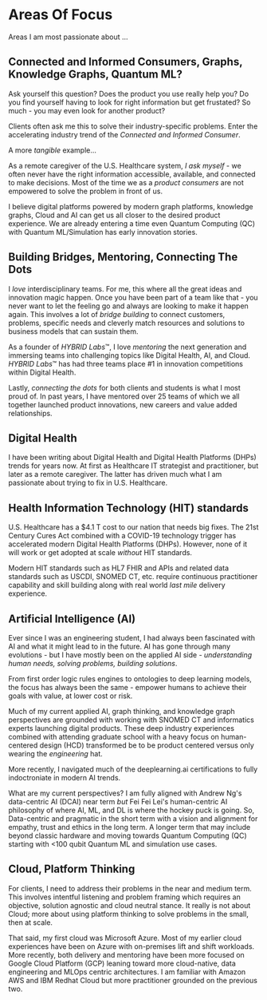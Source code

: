 # Areas Of Focus

Areas I am most passionate about ...

## Connected and Informed Consumers, Graphs, Knowledge Graphs, Quantum ML?
Ask yourself this question?  Does the product you use really help you?  Do you find yourself having to look for right information but get frustated?  So much - you may even look for another product?   

Clients often ask me this to solve their industry-specific problems.  Enter the accelerating industry trend of the *Connected and Informed Consumer*.  

A more *tangible* example...

As a remote caregiver of the U.S.  Healthcare system, *I ask myself* - we often never have the right information accessible, available, and connected to make decisions.  Most of the time we as a *product consumers* are not empowered to solve the problem in front of us.  

I believe digital platforms powered by modern graph platforms, knowledge graphs, Cloud and AI can get us all closer to the desired product experience.  We are already entering a time even Quantum Computing (QC) with Quantum ML/Simulation has early innovation stories.

## Building Bridges, Mentoring, Connecting The Dots 
I *love* interdisciplinary teams.  For me, this where all the great ideas and innovation magic happen.  Once you have been part of a team like that - you never want to let the feeling go and always are looking to make it happen again.  This involves a lot of *bridge building* to connect customers, problems, specific needs and cleverly match resources and solutions to business models that can sustain them.

As a founder of *HYBRID Labs*&trade;, I love *mentoring* the next generation and immersing teams into challenging topics like Digital Health, AI, and Cloud.  *HYBRID Labs*&trade; has had three teams place #1 in innovation competitions within Digital Health.

Lastly, *connecting the dots* for both clients and students is what I most proud of.  In past years, I have mentored over 25 teams of which we all together launched product innovations, new careers and value added relationships.

## Digital Health
I have been writing about Digital Health and Digital Health Platforms (DHPs) trends for years now.  At first as Healthcare IT strategist and practitioner, but later as a remote caregiver.  The latter has driven much what I am passionate about trying to fix in U.S. Healthcare.

## Health Information Technology (HIT) standards
U.S. Healthcare has a $4.1 T cost to our nation that needs big fixes.  The 21st Century Cures Act combined with a COVID-19 technology trigger has accelerated modern Digital Health Platforms (DHPs).  However, none of it will work or get adopted at scale *without* HIT standards.

Modern HIT standards such as HL7 FHIR and APIs and related data standards such as USCDI, SNOMED CT, etc. require continuous practitioner capability and skill building along with real world *last mile* delivery experience.

## Artificial Intelligence (AI)
Ever since I was an engineering student, I had always been fascinated with AI and what it might lead to in the future.  AI has gone through many evolutions - but I have mostly been on the applied AI side - *understanding human needs, solving problems, building solutions*.  

From first order logic rules engines to ontologies to deep learning models, the focus has always been the same - empower humans to achieve their goals with value, at lower cost or risk.

Much of my current applied AI, graph thinking, and knowledge graph perspectives are grounded with working with SNOMED CT and informatics experts launching digital products.  These deep industry experiences combined with attending graduate school with a heavy focus on human-centered design (HCD) transformed be to be product centered versus only wearing the *engineering* hat.

More recently, I navigated much of the deeplearning.ai certifications to fully indoctroniate in modern AI trends.

What are my current perspectives?  I am fully aligned with Andrew Ng's data-centric AI (DCAI) near term *but* Fei Fei Lei's human-centric AI philosophy of where AI, ML, and DL is where the hockey puck is going.  So, Data-centric and pragmatic in the short term with a vision and alignment for empathy, trust and ethics in the long term.  A longer term that may include beyond classic hardware and moving towards Quantum Computing (QC) starting with <100 qubit Quantum ML and simulation use cases.

## Cloud, Platform Thinking
For clients, I need to address their problems in the near and medium term.  This involves intentful listening and problem framing which requires an objective, solution agnostic and cloud neutral stance.  It really is not about Cloud; more about using platform thinking to solve problems in the small, then at scale.

That said, my first cloud was Microsoft Azure.  Most of my earlier cloud experiences have been on Azure with on-premises lift and shift workloads.  More recently, both delivery and mentoring have been more focused on Google Cloud Platform (GCP) leaning toward more cloud-native, data engineering and MLOps centric architectures.  I am familiar with Amazon AWS and IBM Redhat Cloud but more practitioner grounded on the previous two.
